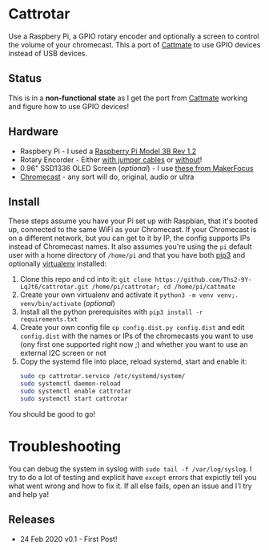 # Cattrotar

Use a Raspbery Pi, a GPIO rotary encoder and optionally a screen to control the volume of your chromecast. This a port of [Cattmate](https://github.com/Ths2-9Y-LqJt6/cattmate) to use GPIO devices instead of USB devices.

## Status

This is in a **non-functional state** as I get the port from  [Cattmate](https://github.com/Ths2-9Y-LqJt6/cattmate) working and figure how to use GPIO devices!

## Hardware

* Raspbery Pi - I used a [Raspberry Pi Model 3B Rev 1.2](https://amzn.to/2REZXwb)
* Rotary Encorder - Either [with jumper cables](https://amzn.to/2VlHF4W) or [without](https://amzn.to/2Ih01fA)!
* 0.96" SSD1336 OLED Screen (_optional_) - I use [these from MakerFocus](https://amzn.to/2PKMQqL)
* [Chromecast](https://en.wikipedia.org/wiki/Chromecast) - any sort will do, original, audio or ultra

## Install

These steps assume you have your Pi set up with Raspbian, that it's booted up, connected
to the same WiFi as your Chromecast. If your Chromecast is on a different network, but 
you can get to it by IP, the
config supports IPs instead of Chromecast names.  It also assumes you're using the `pi`
default user with a home directory of `/home/pi` and that you have both 
[pip3](https://pip.pypa.io/en/stable/installing/) and optionally 
[virtualenv](https://virtualenv.pypa.io/en/stable/) installed:

1. Clone this repo and cd into it:
 `git clone https://github.com/Ths2-9Y-LqJt6/cattrotar.git /home/pi/cattrotar; cd /home/pi/cattmate`
1. Create your own virtualenv and activate it `python3 -m venv venv;. venv/bin/activate` (_optional_)
1. Install all the python prerequisites with `pip3 install -r requirements.txt`
1. Create your own config file `cp config.dist.py config.dist` and edit `config.dist` with 
the names or IPs
of the chromecasts you want to use (ony first one supported right now ;) and whether you want
to use an external I2C screen or not
1. Copy the systemd file into place, reload systemd, start and enable it:
    ```bash
    sudo cp cattrotar.service /etc/systemd/system/
    sudo systemctl daemon-reload
    sudo systemctl enable cattrotar
    sudo systemctl start cattrotar
    ```
 
You should be good to go!  

# Troubleshooting 

You can debug the system in syslog with `sudo tail -f /var/log/syslog`. I try to do a lot 
of testing and explicit have `except` errors that expictly tell you what went wrong
and how to fix it.  If all else fails, open an issue and I'l try and help ya!


## Releases

* 24 Feb 2020 v0.1 - First Post! 
